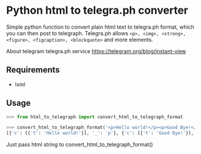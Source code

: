 # Python html to telegra.ph converter

Simple python function to convert plain html text to telegra.ph format, which you can then post to telegraph.
Telegra.ph allows `<p>, <img>, <strong>, <figure>, <figcaption>, <blockquote>` and more elements.

About telegram telegra.ph service https://telegram.org/blog/instant-view

## Requirements
* lxml

## Usage
```python
>>> from html_to_telegraph import convert_html_to_telegraph_format

>>> convert_html_to_telegraph_format('<p>Hello world!</p><p>Good Bye!</p>')
[{'c': [{'t': 'Hello world!'}], '_': 'p'}, {'c': [{'t': 'Good Bye!'}], '_': 'p'}]

```
Just pass html string to convert_html_to_telegraph_format()
